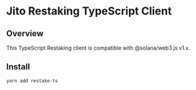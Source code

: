 # Jito Restaking TypeScript Client

## Overview

This TypeScript Restaking client is compatible with @solana/web3.js v1.x.

## Install

```bash
yarn add restake-ts
```

